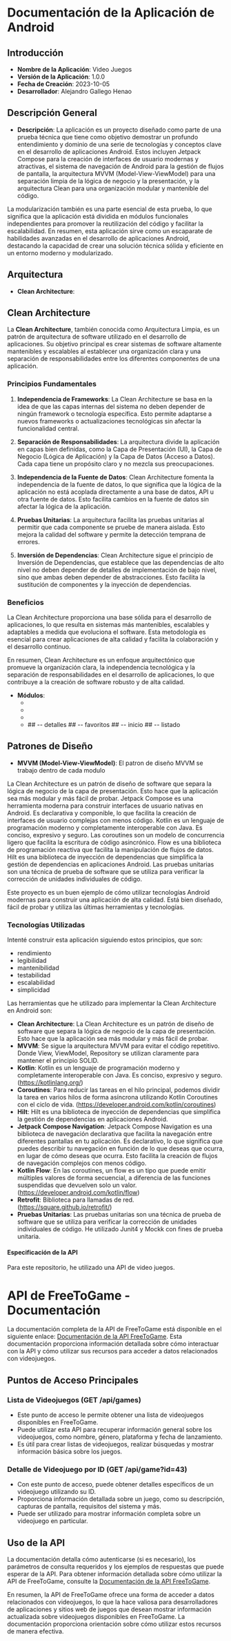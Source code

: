 # Documentación de la Aplicación de Android

## Introducción
- **Nombre de la Aplicación**: Video Juegos
- **Versión de la Aplicación**: 1.0.0
- **Fecha de Creación**: 2023-10-05
- **Desarrollador**: Alejandro Gallego Henao

## Descripción General
- **Descripción**: La aplicación es un proyecto diseñado como parte de una prueba técnica que tiene como objetivo demostrar un profundo entendimiento y dominio de una serie de tecnologías y conceptos clave en el desarrollo de aplicaciones Android. Estos incluyen Jetpack Compose para la creación de interfaces de usuario modernas y atractivas, el sistema de navegación de Android para la gestión de flujos de pantalla, la arquitectura MVVM (Model-View-ViewModel) para una separación limpia de la lógica de negocio y la presentación, y la arquitectura Clean para una organización modular y mantenible del código.

La modularización también es una parte esencial de esta prueba, lo que significa que la aplicación está dividida en módulos funcionales independientes para promover la reutilización del código y facilitar la escalabilidad. En resumen, esta aplicación sirve como un escaparate de habilidades avanzadas en el desarrollo de aplicaciones Android, destacando la capacidad de crear una solución técnica sólida y eficiente en un entorno moderno y modularizado.

## Arquitectura
- **Clean Architecture**:

## Clean Architecture

La **Clean Architecture**, también conocida como Arquitectura Limpia, es un patrón de arquitectura de software utilizado en el desarrollo de aplicaciones. Su objetivo principal es crear sistemas de software altamente mantenibles y escalables al establecer una organización clara y una separación de responsabilidades entre los diferentes componentes de una aplicación.

### Principios Fundamentales

1. **Independencia de Frameworks**: La Clean Architecture se basa en la idea de que las capas internas del sistema no deben depender de ningún framework o tecnología específica. Esto permite adaptarse a nuevos frameworks o actualizaciones tecnológicas sin afectar la funcionalidad central.

2. **Separación de Responsabilidades**: La arquitectura divide la aplicación en capas bien definidas, como la Capa de Presentación (UI), la Capa de Negocio (Lógica de Aplicación) y la Capa de Datos (Acceso a Datos). Cada capa tiene un propósito claro y no mezcla sus preocupaciones.

3. **Independencia de la Fuente de Datos**: Clean Architecture fomenta la independencia de la fuente de datos, lo que significa que la lógica de la aplicación no está acoplada directamente a una base de datos, API u otra fuente de datos. Esto facilita cambios en la fuente de datos sin afectar la lógica de la aplicación.

4. **Pruebas Unitarias**: La arquitectura facilita las pruebas unitarias al permitir que cada componente se pruebe de manera aislada. Esto mejora la calidad del software y permite la detección temprana de errores.

5. **Inversión de Dependencias**: Clean Architecture sigue el principio de Inversión de Dependencias, que establece que las dependencias de alto nivel no deben depender de detalles de implementación de bajo nivel, sino que ambas deben depender de abstracciones. Esto facilita la sustitución de componentes y la inyección de dependencias.

### Beneficios

La Clean Architecture proporciona una base sólida para el desarrollo de aplicaciones, lo que resulta en sistemas más mantenibles, escalables y adaptables a medida que evoluciona el software. Esta metodología es esencial para crear aplicaciones de alta calidad y facilita la colaboración y el desarrollo continuo.

En resumen, Clean Architecture es un enfoque arquitectónico que promueve la organización clara, la independencia tecnológica y la separación de responsabilidades en el desarrollo de aplicaciones, lo que contribuye a la creación de software robusto y de alta calidad.

- **Módulos**: 
    - [Nombre del Módulo 1]: app    
    - [Nombre del Módulo 2]: core_ui
    - [Nombre del Módulo 3]: data
    - [Nombre del Módulo 4]: funcionalidades
                         ## -- detalles
                         ## -- favoritos
                         ## -- inicio
                         ## -- listado

## Patrones de Diseño
- **MVVM (Model-View-ViewModel)**: El patron de diseño MVVM se trabajo dentro de cada modulo


La Clean Architecture es un patrón de diseño de software que separa la lógica de negocio de la capa de presentación. Esto hace que la aplicación sea más modular y más fácil de probar. Jetpack Compose es una herramienta moderna para construir interfaces de usuario nativas en Android. Es declarativa y componible, lo que facilita la creación de interfaces de usuario complejas con menos código. Kotlin es un lenguaje de programación moderno y completamente interoperable con Java. Es conciso, expresivo y seguro. Las coroutines son un modelo de concurrencia ligero que facilita la escritura de código asincrónico. Flow es una biblioteca de programación reactiva que facilita la manipulación de flujos de datos. Hilt es una biblioteca de inyección de dependencias que simplifica la gestión de dependencias en aplicaciones Android. Las pruebas unitarias son una técnica de prueba de software que se utiliza para verificar la corrección de unidades individuales de código.

Este proyecto es un buen ejemplo de cómo utilizar tecnologías Android modernas para construir una aplicación de alta calidad. Está bien diseñado, fácil de probar y utiliza las últimas herramientas y tecnologías.


### Tecnologías Utilizadas

Intenté construir esta aplicación siguiendo estos principios, que son:

- rendimiento
- legibilidad
- mantenibilidad
- testabilidad
- escalabilidad
- simplicidad

Las herramientas que he utilizado para implementar la Clean Architecture en Android son:

- **Clean Architecture**: La Clean Architecture es un patrón de diseño de software que separa la lógica de negocio de la capa de presentación. Esto hace que la aplicación sea más modular y más fácil de probar.
- **MVVM**: Se sigue la arquitectura MVVM para evitar el código repetitivo. Donde View, ViewModel, Repository se utilizan claramente para mantener el principio SOLID.
- **Kotlin**: Kotlin es un lenguaje de programación moderno y completamente interoperable con Java. Es conciso, expresivo y seguro. (https://kotlinlang.org/)
- **Coroutines**: Para reducir las tareas en el hilo principal, podemos dividir la tarea en varios hilos de forma asíncrona utilizando Kotlin Coroutines con el ciclo de vida. (https://developer.android.com/kotlin/coroutines)
- **Hilt**: Hilt es una biblioteca de inyección de dependencias que simplifica la gestión de dependencias en aplicaciones Android.
- **Jetpack Compose Navigation**: Jetpack Compose Navigation es una biblioteca de navegación declarativa que facilita la navegación entre diferentes pantallas en tu aplicación. Es declarativo, lo que significa que puedes describir tu navegación en función de lo que deseas que ocurra, en lugar de cómo deseas que ocurra. Esto facilita la creación de flujos de navegación complejos con menos código.
- **Kotlin Flow**: En las coroutines, un flow es un tipo que puede emitir múltiples valores de forma secuencial, a diferencia de las funciones suspendidas que devuelven solo un valor. (https://developer.android.com/kotlin/flow)
- **Retrofit**: Biblioteca para llamadas de red. (https://square.github.io/retrofit/)
- **Pruebas Unitarias**: Las pruebas unitarias son una técnica de prueba de software que se utiliza para verificar la corrección de unidades individuales de código. He utilizado Junit4 y Mockk con fines de prueba unitaria.

#### Especificación de la API
Para este repositorio, he utilizado una API de video juegos.

# API de FreeToGame - Documentación

La documentación completa de la API de FreeToGame está disponible en el siguiente enlace: [Documentación de la API FreeToGame](https://www.freetogame.com/api-doc). Esta documentación proporciona información detallada sobre cómo interactuar con la API y cómo utilizar sus recursos para acceder a datos relacionados con videojuegos.

## Puntos de Acceso Principales

### Lista de Videojuegos (GET /api/games)
- Este punto de acceso le permite obtener una lista de videojuegos disponibles en FreeToGame.
- Puede utilizar esta API para recuperar información general sobre los videojuegos, como nombre, género, plataforma y fecha de lanzamiento.
- Es útil para crear listas de videojuegos, realizar búsquedas y mostrar información básica sobre los juegos.

### Detalle de Videojuego por ID (GET /api/game?id=43)
- Con este punto de acceso, puede obtener detalles específicos de un videojuego utilizando su ID.
- Proporciona información detallada sobre un juego, como su descripción, capturas de pantalla, requisitos del sistema y más.
- Puede ser utilizado para mostrar información completa sobre un videojuego en particular.

## Uso de la API

La documentación detalla cómo autenticarse (si es necesario), los parámetros de consulta requeridos y los ejemplos de respuestas que puede esperar de la API. Para obtener información detallada sobre cómo utilizar la API de FreeToGame, consulte la [Documentación de la API FreeToGame](https://www.freetogame.com/api-doc).

En resumen, la API de FreeToGame ofrece una forma de acceder a datos relacionados con videojuegos, lo que la hace valiosa para desarrolladores de aplicaciones y sitios web de juegos que desean mostrar información actualizada sobre videojuegos disponibles en FreeToGame. La documentación proporciona orientación sobre cómo utilizar estos recursos de manera efectiva.

